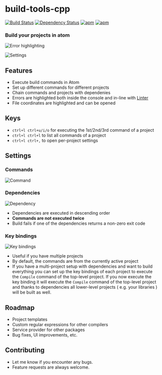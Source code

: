 build-tools-cpp
===============
[![Build Status](https://travis-ci.org/deprint/build-tools-cpp.svg?branch=settings-view)](https://travis-ci.org/deprint/build-tools-cpp) [![Dependency Status](https://david-dm.org/deprint/build-tools-cpp/settings-view.svg)](https://david-dm.org/deprint/build-tools-cpp/settings-view) [![apm](https://img.shields.io/apm/dm/build-tools-cpp.svg)](https://github.com/deprint/build-tools-cpp) [![apm](https://img.shields.io/apm/v/build-tools-cpp.svg)](https://github.com/deprint/build-tools-cpp)

### Build your projects in atom
![Error highlighting](https://cloud.githubusercontent.com/assets/7817714/8149557/7565f1b8-12c7-11e5-83c8-33112c5315a1.png)

![Settings](https://cloud.githubusercontent.com/assets/7817714/8149561/7e5abcd6-12c7-11e5-9cac-9688423743ee.png)

## Features
* Execute build commands in Atom
* Set up different commands for different projects
* Chain commands and projects with dependenies
* Errors are highlighted both inside the console and in-line with [Linter](https://github.com/AtomLinter/Linter)
* File coordinates are highlighted and can be opened

## Keys
* `ctrl+l ctrl+u/i/o` for executing the 1st/2nd/3rd command of a project
* `ctrl+l ctrl+l` to list all commands of a project
* `ctrl+l ctrl+,` to open per-project settings

## Settings
### Commands
![Command](https://cloud.githubusercontent.com/assets/7817714/8149558/77794a90-12c7-11e5-9c7c-f443d020fe7f.png)

### Dependencies
![Dependency](https://cloud.githubusercontent.com/assets/7817714/8149559/7944540a-12c7-11e5-8668-212e7e3d1e10.png)
* Dependencies are executed in descending order
* <b>Commands are not executed twice</b>
* Build fails if one of the dependencies returns a non-zero exit code

### Key bindings
![Key bindings](https://cloud.githubusercontent.com/assets/7817714/8149560/7c493652-12c7-11e5-9228-e943517e2051.png)
* Useful if you have multiple projects
* By default, the commands are from the currently active project
* If you have a multi-project setup with dependencies and want to build everything you can set up the key bindings of each project to execute the `Compile` command of the top-level project. If you now execute the key binding it will execute the `Compile` command of the top-level project and thanks to dependencies all lower-level projects ( e.g. your libraries ) will be built as well.

## Roadmap
* Project templates
* Custom regular expressions for other compilers
* Service provider for other packages
* Bug fixes, UI improvements, etc.

## Contributing
* Let me know if you encounter any bugs.
* Feature requests are always welcome.
